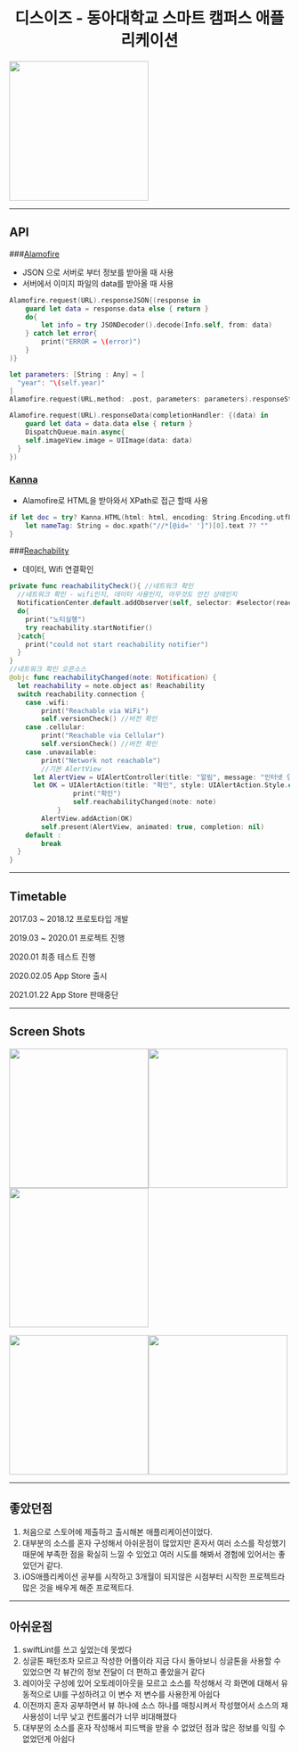 <h1><center> 디스이즈 - 동아대학교 스마트 캠퍼스 애플리케이션</center></h1>

<img src="README_IMG/AppIcon.png" width="250">

---

## API

###[Alamofire](https://github.com/Alamofire/Alamofire)

- JSON 으로 서버로 부터 정보를 받아올 때 사용
- 서버에서 이미지 파일의 data를 받아올 때 사용

~~~swift
Alamofire.request(URL).responseJSON{(response in 
	guard let data = response.data else { return }
	do{
		let info = try JSONDecoder().decode(Info.self, from: data)
	} catch let error{
		print("ERROR = \(error)")
	}
)}

let parameters: [String : Any] = [
  "year": "\(self.year)"
]
Alamofire.request(URL,method: .post, parameters: parameters).responseString { response in }

Alamofire.request(URL).responseData(completionHandler: {(data) in
	guard let data = data.data else { return }
	DispatchQueue.main.async{
    self.imageView.image = UIImage(data: data)
  }
})

~~~

### [Kanna](https://github.com/tid-kijyun/Kanna)

- Alamofire로 HTML을 받아와서 XPath로 접근 할때 사용

~~~swift
if let doc = try? Kanna.HTML(html: html, encoding: String.Encoding.utf8){
	let nameTag: String = doc.xpath("//*[@id=' ']")[0].text ?? ""
}
~~~

###[Reachability](https://github.com/ashleymills/Reachability.swift)

- 데이터, Wifi 연결확인

~~~swift
private func reachabilityCheck(){ //네트워크 확인
  //네트워크 확인 - wifi인지, 데이터 사용인지, 아무것도 안킨 상태인지
  NotificationCenter.default.addObserver(self, selector: #selector(reachabilityChanged(note:)), name: .reachabilityChanged, object: reachability)
  do{
    print("노티실행")
    try reachability.startNotifier()
  }catch{
    print("could not start reachability notifier")
  }
}
//네트워크 확인 오픈소스
@objc func reachabilityChanged(note: Notification) { 
  let reachability = note.object as! Reachability
  switch reachability.connection {
    case .wifi:
    	print("Reachable via WiFi")
    	self.versionCheck() //버전 확인
    case .cellular:
    	print("Reachable via Cellular")
    	self.versionCheck() //버전 확인
    case .unavailable:
    	print("Network not reachable")
	    //기본 AlertView
  	  let AlertView = UIAlertController(title: "알림", message: "인터넷 연결상태가 좋지 않습니다.\n확인 후 다시 이용해주세요.", preferredStyle: UIAlertController.Style.alert)
  	  let OK = UIAlertAction(title: "확인", style: UIAlertAction.Style.default) { (_: UIAlertAction) -> Void in
				print("확인")
				self.reachabilityChanged(note: note)
			}
    	AlertView.addAction(OK)
    	self.present(AlertView, animated: true, completion: nil)
    default :
    	break
  }
}
~~~

---

## Timetable

2017.03 ~ 2018.12 프로토타입 개발

2019.03 ~ 2020.01 프로젝트 진행

2020.01 최종 테스트 진행

2020.02.05 App Store 출시

2021.01.22 App Store 판매중단 

---

## Screen Shots
<img src="README_IMG/StoreImage.png" width="250"><img src="README_IMG/MainHome.png" width="250"><img src="README_IMG/StudentInfo.png" width="250">

<img src="README_IMG/ThisStopIs.png" width="250"><img src="README_IMG/Timetable.png" width="250">



---

## 좋았던점

1. 처음으로 스토어에 제출하고 출시해본 애플리케이션이었다.
2. 대부분의 소스를 혼자 구성해서 아쉬운점이 많았지만 혼자서 여러 소스를 작성했기 때문에 부족한 점을 확실히 느낄 수 있었고 여러 시도를 해봐서 경험에 있어서는 좋았던거 같다.
3. iOS애플리케이션 공부를 시작하고 3개월이 되지않은 시점부터 시작한 프로젝트라 많은 것을 배우게 해준 프로젝트다.

---

## 아쉬운점 

1. swiftLint를 쓰고 싶었는데 못썼다
2. 싱글톤 패턴조차 모르고 작성한 어플이라 지금 다시 돌아보니 싱글톤을 사용할 수 있었으면 각 뷰간의 정보 전달이 더 편하고 좋았을거 같다
3. 레이아웃 구성에 있어 오토레이아웃을 모르고 소스를 작성해서 각 화면에 대해서 유동적으로 UI를 구성하려고 이 변수 저 변수를 사용한게 아쉽다
4. 이전까지 혼자 공부하면서 뷰 하나에 소스 하나를 매칭시켜서 작성했어서 소스의 재사용성이 너무 낮고 컨트롤러가 너무 비대해졌다
5. 대부분의 소스를 혼자 작성해서 피드백을 받을 수 없었던 점과 많은 정보를 익힐 수 없었던게 아쉽다